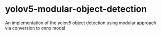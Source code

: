 # yolov5-modular-object-detection
An implementation of the yolov5 object detection using modular approach via conversion to onnx model
